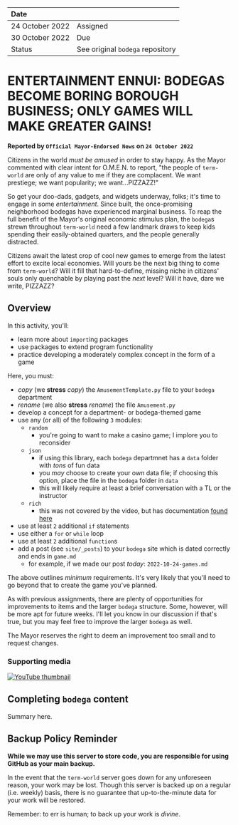 
| Date              |          |
|:------------------|:---------|
| 24 October 2022 | Assigned |
| 30 October 2022    | Due      |
| Status            | See original `bodega` repository |

# ENTERTAINMENT ENNUI: BODEGAS BECOME BORING BOROUGH BUSINESS; ONLY GAMES WILL MAKE GREATER GAINS!

**Reported by `Official Mayor-Endorsed News` on `24 October 2022`**

Citizens in the world _must be amused_ in order to stay happy. As the Mayor commented with clear intent for O.M.E.N. to report, "the people of `term-world` are only of any value to me if they are complacent. We want prestiege; we want popularity; we want...PIZZAZZ!"

So get your doo-dads, gadgets, and widgets underway, folks; it's time to engage in some _entertainment_. Since built, the once-promising neighborhood bodegas have experienced marginal business. To reap the full benefit of the Mayor's original economic stimulus plan, the `bodega`s strewn throughout `term-world` need a few landmark draws to keep kids spending their easily-obtained quarters, and the people generally distracted.

Citizens await the latest crop of cool new games to emerge from the latest effort to excite local economies. Will yours be the next big thing to come from `term-world`? Will it fill that hard-to-define, missing niche in citizens' souls only quenchable by playing past the _next_ level? Will it have, dare we write, PIZZAZZ?

## Overview

In this activity, you'll:

* learn more about `import`ing packages
* use packages to extend program functionality
* practice developing a moderately complex concept in the form of a game

Here, you must:

* _copy_ (we **stress** _copy_) the `AmusementTemplate.py` file to your `bodega` department
* _rename_ (we also **stress** _rename_) the file `Amusement.py`
* develop a concept for a department- or bodega-themed game
* use any (or all) of the following `3` modules:
  * `random`
    * you're going to want to make a casino game; I implore you to reconsider
  * `json`
    * if using this library, each `bodega` departmnet has a `data` folder with _tons_ of fun data
    * you _may_ choose to create your own data file; if choosing this option, place the file in the `bodega` folder in `data`
    * this will likely require at least a brief conversation with a TL or the instructor
  * `rich`
    * this was not covered by the video, but has documentation [found here](https://rich.readthedocs.io/en/latest/)
* use at least `2` additional `if` statements
* use either a `for` or `while` loop
* use at least `2` additional `function`s
* add a post (see `site/_posts`) to your `bodega` site which is dated correctly and ends in `game.md`
  * for example, if we made our post _today_: `2022-10-24-games.md`

The above outlines _minimum_ requirements. It's very likely that you'll need to go beyond that to create the game you've planned.

As with previous assignments, there are plenty of opportunities for improvements to items and the larger `bodega` structure. Some, however, will be more apt for future weeks. I'll let you know in our discussion if that's true, but you may feel free to improve the larger `bodega` as well.

The Mayor reserves the right to deem an improvement too small and to request changes.

### Supporting media

[![YouTube thumbnail](http://img.youtube.com/vi/X0zly7l_6Jo/hqdefault.jpg)](https://youtube.com/playlist?list=PLJvBsjwXNdlGnzDIdu8CCZhxl4vgsTdfa)

## Completing `bodega` content

Summary here.

## Backup Policy Reminder

**While we may use this server to store code, you are responsible for using GitHub as your main backup.**

In the event that the `term-world` server goes down for any unforeseen reason, your work may be lost. Though this server is backed up on a regular (i.e. weekly) basis, there is no guarantee that up-to-the-minute data for your work will be restored.

Remember: to err is human; to back up your work is *divine*.
